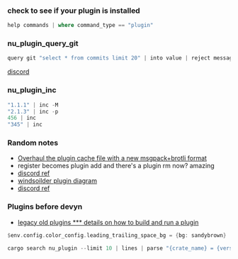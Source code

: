 
### check to see if your plugin is installed

```rust
help commands | where command_type == "plugin"
```

### nu_plugin_query_git

```rust
query git "select * from commits limit 20" | into value | reject message email repo | update commit_id {str substring 0..6}
```

[discord](https://discord.com/channels/601130461678272522/683070703716925568/1248842093829423136)

### nu_plugin_inc

```rust
"1.1.1" | inc -M
"2.1.3" | inc -p
456 | inc
"345" | inc
```

### Random notes

- [Overhaul the plugin cache file with a new msgpack+brotli format](https://github.com/nushell/nushell/pull/12579)
- register becomes plugin add and there's a plugin rm now? amazing
- [discord ref](https://discord.com/channels/601130461678272522/683070703716925568/1231603041896108174)
- [windsoilder plugin diagram](https://drive.google.com/file/d/19g7GktaRYlz_pKKbnnvV0Zjblz3x6Xvg/view)
- [discord ref](https://discord.com/channels/601130461678272522/683070703716925568/1226769385281290281)

### Plugins before devyn

- [legacy old plugins *** details on how to build and run a plugin](https://github.com/stormasm/nunotes/blob/main/legacy23/oneliners.md#nu_plugin_query)

```rust
$env.config.color_config.leading_trailing_space_bg = {bg: sandybrown}
```

```rust
cargo search nu_plugin --limit 10 | lines | parse "{crate_name} = {version} #{description}"
```
